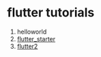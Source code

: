 # flutter tutorials
    
1. helloworld
2. [flutter_starter](https://github.com/amaan75/flutter_tuts/tree/master/flutter_starter)
3. [flutter2](https://github.com/amaan75/flutter_tuts/tree/master/flutter2)